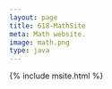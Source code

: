 ```yaml
---
layout: page
title: 618-MathSite
meta: Math website.
image: math.png
type: java
---
```


{% include msite.html %}